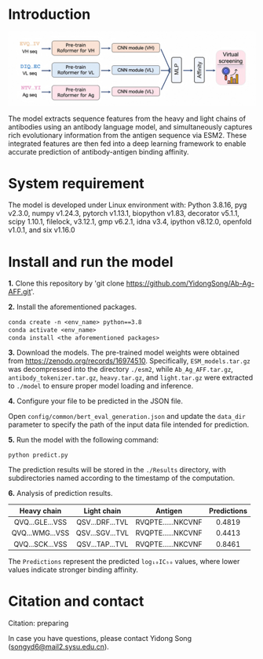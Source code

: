 # Introduction
![figure1](https://github.com/YidongSong/Ab-Ag-AFF/blob/main/Figs/Model%20architecture.png)

The model extracts sequence features from the heavy and light chains of antibodies using an antibody language model, and simultaneously captures rich evolutionary information from the antigen sequence via ESM2. These integrated features are then fed into a deep learning framework to enable accurate prediction of antibody-antigen binding affinity.

# System requirement
The model is developed under Linux environment with:
Python 3.8.16, pyg v2.3.0, numpy v1.24.3, pytorch v1.13.1, biopython v1.83, decorator v5.1.1, scipy 1.10.1, filelock, v3.12.1, gmp v6.2.1, idna v3.4, ipython v8.12.0, openfold v1.0.1, and six v1.16.0

# Install and run the model
**1.** Clone this repository by 'git clone https://github.com/YidongSong/Ab-Ag-AFF.git'.

**2.** Install the aforementioned packages.
```
conda create -n <env_name> python==3.8
conda activate <env_name>
conda install <the aforementioned packages>
```

**3.** Download the models.
The pre-trained model weights were obtained from https://zenodo.org/records/16974510. Specifically, ```ESM_models.tar.gz``` was decompressed into the directory ```./esm2```, while ```Ab_Ag_AFF.tar.gz```, ```antibody_tokenizer.tar.gz```, ```heavy.tar.gz```, and ```light.tar.gz``` were extracted to ```./model``` to ensure proper model loading and inference.

**4.** Configure your file to be predicted in the JSON file.

Open ``` config/common/bert_eval_generation.json ``` and update the `data_dir` parameter to specify the path of the input data file intended for prediction.

**5.** Run the model with the following command:  
```
python predict.py
```

The prediction results will be stored in the ```./Results``` directory, with subdirectories named according to the timestamp of the computation.

**6.** Analysis of prediction results.

| Heavy chain          | Light chain                         | Antigen                     |Predictions      |
|:-------------------:|:-------------------------------:|:------------------------------:|:------------------------------:|
|QVQ...GLE...VSS| QSV...DRF...TVL|RVQPTE......NKCVNF|0.4819|
|QVQ...WMG...VSS|QSV...SGV...TVL|RVQPTE......NKCVNF|0.4413|
|QVQ...SCK...VSS|QSV...TAP...TVL|RVQPTE......NKCVNF|0.8461|

The ```Predictions``` represent the predicted ```log₁₀IC₅₀``` values, where lower values indicate stronger binding affinity.

# Citation and contact
Citation: preparing

In case you have questions, please contact Yidong Song (songyd6@mail2.sysu.edu.cn).  

